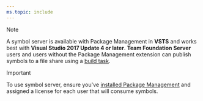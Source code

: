 ```yaml
---
ms.topic: include
---
```


> [!NOTE]
> A symbol server is available with Package Management in **VSTS** and works best with **Visual Studio 2017 Update 4 or later**. **Team Foundation Server** users and users without the Package Management extension can publish symbols to a file share using a [build task](/vsts/pipelines/tasks/build/index-sources-publish-symbols).

> [!IMPORTANT]
> To use symbol server, ensure you've [installed Package Management](../install.md) and assigned a license for each user that will consume symbols.
